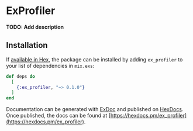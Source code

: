 # ExProfiler

**TODO: Add description**

## Installation

If [available in Hex](https://hex.pm/docs/publish), the package can be installed
by adding `ex_profiler` to your list of dependencies in `mix.exs`:

```elixir
def deps do
  [
    {:ex_profiler, "~> 0.1.0"}
  ]
end
```

Documentation can be generated with [ExDoc](https://github.com/elixir-lang/ex_doc)
and published on [HexDocs](https://hexdocs.pm). Once published, the docs can
be found at [https://hexdocs.pm/ex_profiler](https://hexdocs.pm/ex_profiler).

